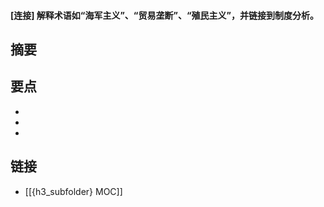 #### [连接] 解释术语如“海军主义”、“贸易垄断”、“殖民主义”，并链接到制度分析。


## 摘要


## 要点

- 
- 
- 

## 链接

- [[{h3_subfolder} MOC]]
